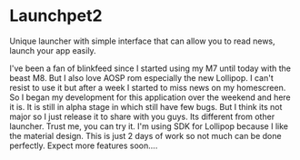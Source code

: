 Launchpet2
==========

Unique launcher with simple interface that can allow you to read news, launch your app easily.

I've been a fan of blinkfeed since I started using my M7 until today with the beast M8.  But I also love AOSP rom especially the new Lollipop. I can't resist to use it but after a week I started to miss news on my homescreen. So I began my development for this application over the weekend and here it is. It is still in alpha stage in which still have few bugs. But I think its not major so I just release it to share with you guys. Its different from other launcher. Trust me, you can try it. I'm using SDK for Lollipop because I like the material design. This is just 2 days of work so not much can be done perfectly. Expect more features soon....